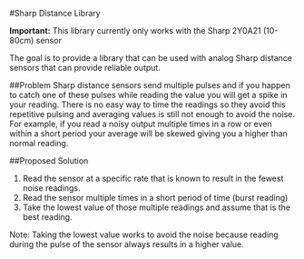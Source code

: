 #Sharp Distance Library

<strong>Important:</strong> This library currently only works with the Sharp 2Y0A21 (10-80cm) sensor 

The goal is to provide a library that can be used with analog Sharp distance sensors that can provide reliable output.

##Problem
Sharp distance sensors send multiple pulses and if you happen to catch one of these pulses while reading the value you will get a spike in your reading. There is no easy way to time the readings so they avoid this repetitive pulsing and averaging values is still not enough to avoid the noise. For example, if you read a noisy output multiple times in a row or even within a short period your average will be skewed giving you a higher than normal reading.

##Proposed Solution
1. Read the sensor at a specific rate that is known to result in the fewest noise readings.
2. Read the sensor multiple times in a short period of time (burst reading)
3. Take the lowest value of those multiple readings and assume that is the best reading.

Note: Taking the lowest value works to avoid the noise because reading during the pulse of the sensor always results in a higher value.